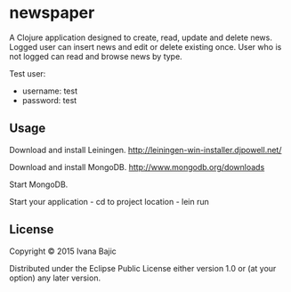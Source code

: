 # newspaper

A Clojure application designed to create, read, update and delete news. Logged user can insert news and edit or delete existing once. User who is not logged can read and browse news by type.

Test user:
* username: test
* password: test

## Usage

Download and install Leiningen. http://leiningen-win-installer.djpowell.net/

Download and install MongoDB. http://www.mongodb.org/downloads

Start MongoDB.

Start your application - cd to project location - lein run

## License

Copyright © 2015 Ivana Bajic

Distributed under the Eclipse Public License either version 1.0 or (at
your option) any later version.

